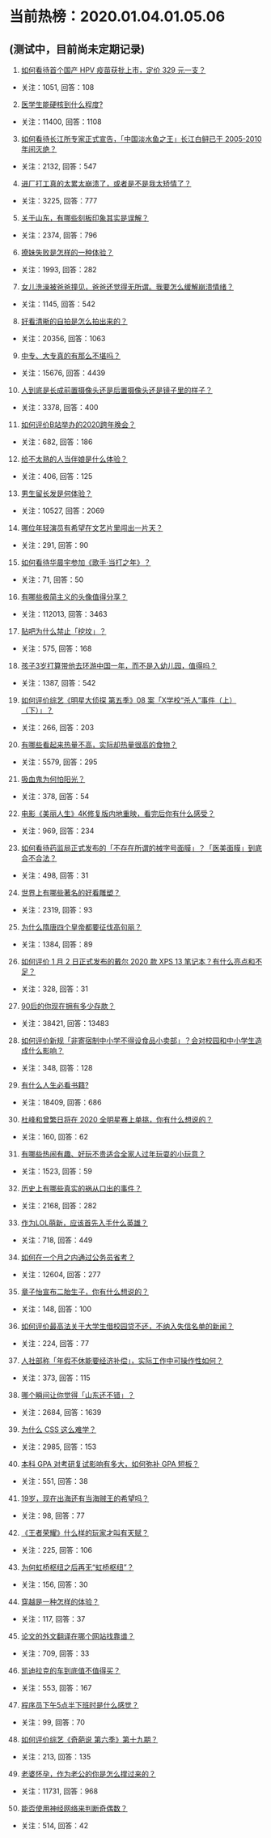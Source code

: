 # 当前热榜：2020.01.04.01.05.06
## (测试中，目前尚未定期记录)
1. [如何看待首个国产 HPV 疫苗获批上市，定价 329 元一支？](https://www.zhihu.com/question/364411856)
  * 关注：1051, 回答：108
2. [医学生能硬核到什么程度?](https://www.zhihu.com/question/356826703)
  * 关注：11400, 回答：1108
3. [如何看待长江所专家正式宣告，「中国淡水鱼之王」长江白鲟已于 2005-2010 年间灭绝？](https://www.zhihu.com/question/364374536)
  * 关注：2132, 回答：547
4. [进厂打工真的太累太崩溃了，或者是不是我太矫情了？](https://www.zhihu.com/question/345387686)
  * 关注：3225, 回答：777
5. [关于山东，有哪些刻板印象其实是误解？](https://www.zhihu.com/question/364228432)
  * 关注：2374, 回答：796
6. [撩妹失败是怎样的一种体验？](https://www.zhihu.com/question/41644521)
  * 关注：1993, 回答：282
7. [女儿洗澡被爸爸撞见，爸爸还觉得无所谓。我要怎么缓解崩溃情绪？](https://www.zhihu.com/question/305017504)
  * 关注：1145, 回答：542
8. [好看清晰的自拍是怎么拍出来的？](https://www.zhihu.com/question/267598322)
  * 关注：20356, 回答：1063
9. [中专、大专真的有那么不堪吗？](https://www.zhihu.com/question/301770801)
  * 关注：15676, 回答：4439
10. [人到底是长成前置摄像头还是后置摄像头还是镜子里的样子？](https://www.zhihu.com/question/66063294)
  * 关注：3378, 回答：400
11. [如何评价B站举办的2020跨年晚会？](https://www.zhihu.com/question/360070639)
  * 关注：682, 回答：186
12. [给不太熟的人当伴娘是什么体验？](https://www.zhihu.com/question/35331322)
  * 关注：406, 回答：125
13. [男生留长发是何体验？](https://www.zhihu.com/question/60044759)
  * 关注：10527, 回答：2069
14. [哪位年轻演员有希望在文艺片里闯出一片天？](https://www.zhihu.com/question/352112413)
  * 关注：291, 回答：90
15. [如何看待华晨宇参加《歌手·当打之年》？](https://www.zhihu.com/question/364137040)
  * 关注：71, 回答：50
16. [有哪些极简主义的头像值得分享？](https://www.zhihu.com/question/29173647)
  * 关注：112013, 回答：3463
17. [贴吧为什么禁止「挖坟」？](https://www.zhihu.com/question/31737939)
  * 关注：575, 回答：168
18. [孩子3岁打算带他去环游中国一年，而不是入幼儿园，值得吗？](https://www.zhihu.com/question/338107055)
  * 关注：1387, 回答：542
19. [如何评价综艺《明星大侦探 第五季》08 案「X学校“杀人”事件（上）（下）」？](https://www.zhihu.com/question/364408400)
  * 关注：266, 回答：203
20. [有哪些看起来热量不高，实际却热量很高的食物？](https://www.zhihu.com/question/357240035)
  * 关注：5579, 回答：295
21. [吸血鬼为何怕阳光？](https://www.zhihu.com/question/35124751)
  * 关注：378, 回答：54
22. [电影《美丽人生》4K修复版内地重映，看完后你有什么感受？](https://www.zhihu.com/question/362705119)
  * 关注：969, 回答：234
23. [如何看待药监局正式发布的「不存在所谓的械字号面膜」？「医美面膜」到底合不合法？](https://www.zhihu.com/question/364373508)
  * 关注：498, 回答：31
24. [世界上有哪些著名的好看雕塑？](https://www.zhihu.com/question/51360968)
  * 关注：2319, 回答：93
25. [为什么隋唐四个皇帝都要征伐高句丽？](https://www.zhihu.com/question/20678173)
  * 关注：1384, 回答：89
26. [如何评价 1 月 2 日正式发布的戴尔 2020 款 XPS 13 笔记本？有什么亮点和不足？](https://www.zhihu.com/question/364385083)
  * 关注：328, 回答：31
27. [90后的你现在拥有多少存款？](https://www.zhihu.com/question/294492829)
  * 关注：38421, 回答：13483
28. [如何评价新规「非寄宿制中小学不得设食品小卖部」？会对校园和中小学生造成什么影响？](https://www.zhihu.com/question/363814347)
  * 关注：348, 回答：128
29. [有什么人生必看书籍?](https://www.zhihu.com/question/323151892)
  * 关注：18409, 回答：686
30. [杜峰和曾繁日将在 2020 全明星赛上单挑，你有什么想说的？](https://www.zhihu.com/question/364458556)
  * 关注：160, 回答：62
31. [有哪些热闹有趣、好玩不贵适合全家人过年玩耍的小玩意？](https://www.zhihu.com/question/364278991)
  * 关注：1523, 回答：59
32. [历史上有哪些真实的祸从口出的事件？](https://www.zhihu.com/question/36994899)
  * 关注：2168, 回答：282
33. [作为LOL萌新，应该首先入手什么英雄？](https://www.zhihu.com/question/349534277)
  * 关注：718, 回答：449
34. [如何在一个月之内通过公务员省考？](https://www.zhihu.com/question/57173410)
  * 关注：12604, 回答：277
35. [章子怡宣布二胎生子，你有什么想说的？](https://www.zhihu.com/question/364437425)
  * 关注：148, 回答：100
36. [如何评价最高法关于大学生借校园贷不还，不纳入失信名单的新闻？](https://www.zhihu.com/question/364246107)
  * 关注：224, 回答：77
37. [人社部称「年假不休能要经济补偿」，实际工作中可操作性如何？](https://www.zhihu.com/question/364410154)
  * 关注：373, 回答：115
38. [哪个瞬间让你觉得「山东还不错」？](https://www.zhihu.com/question/359217143)
  * 关注：2684, 回答：1639
39. [为什么 CSS 这么难学？](https://www.zhihu.com/question/66167982)
  * 关注：2985, 回答：153
40. [本科 GPA 对考研复试影响有多大，如何弥补 GPA 短板？](https://www.zhihu.com/question/364400214)
  * 关注：551, 回答：38
41. [19岁，现在出海还有当海贼王的希望吗？](https://www.zhihu.com/question/363169587)
  * 关注：98, 回答：77
42. [《王者荣耀》什么样的玩家才叫有天赋？](https://www.zhihu.com/question/361860154)
  * 关注：225, 回答：106
43. [为何虹桥枢纽之后再无“虹桥枢纽”？](https://www.zhihu.com/question/51229640)
  * 关注：156, 回答：30
44. [穿越是一种怎样的体验？](https://www.zhihu.com/question/30676575)
  * 关注：117, 回答：37
45. [论文的外文翻译在哪个网站找靠谱？](https://www.zhihu.com/question/43852313)
  * 关注：709, 回答：33
46. [凯迪拉克的车到底值不值得买？](https://www.zhihu.com/question/317787638)
  * 关注：553, 回答：167
47. [程序员下午5点半下班时是什么感觉？](https://www.zhihu.com/question/363155907)
  * 关注：99, 回答：70
48. [如何评价综艺《奇葩说 第六季》第十九期？](https://www.zhihu.com/question/364278586)
  * 关注：213, 回答：135
49. [老婆怀孕，作为老公的你是怎么撑过来的？](https://www.zhihu.com/question/306777113)
  * 关注：11731, 回答：968
50. [能否使用神经网络来判断奇偶数？](https://www.zhihu.com/question/364113452)
  * 关注：514, 回答：42
